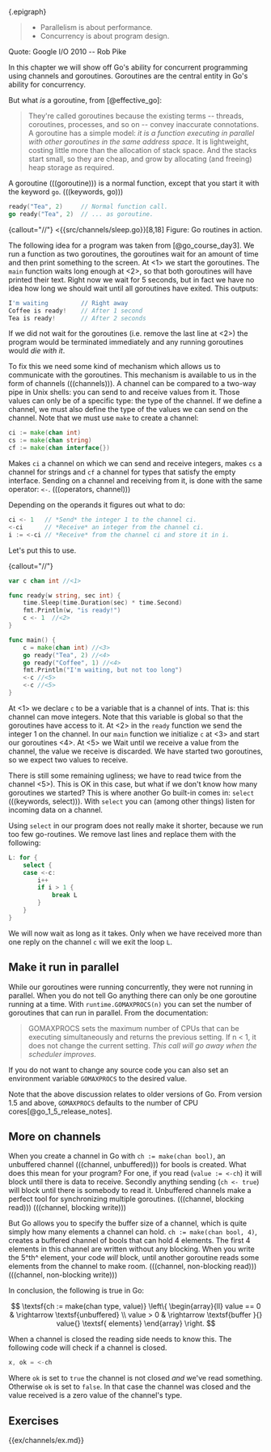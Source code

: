 {.epigraph}
> * Parallelism is about performance.
> * Concurrency is about program design.

Quote: Google I/O 2010 -- Rob Pike

In this chapter we will show off Go's ability for concurrent programming using
channels and goroutines. Goroutines are the central entity in Go's ability for
concurrency.

But what *is* a goroutine, from [@effective_go]:

> They're called goroutines because the existing terms -- threads, coroutines,
> processes, and so on -- convey inaccurate connotations. A goroutine has a simple
> model: *it is a function executing in parallel with other goroutines in the same
> address space*. It is lightweight, costing little more than the allocation of
> stack space. And the stacks start small, so they are cheap, and grow by
> allocating (and freeing) heap storage as required.

A goroutine (((goroutine))) is a normal function, except that you start
it with the keyword `go`. (((keywords, go)))

~~~go
ready("Tea", 2)	    // Normal function call.
go ready("Tea", 2)  // ... as goroutine.
~~~

{callout="//"}
<{{src/channels/sleep.go}}[8,18]
Figure: Go routines in action.

The following idea for a program was taken from [@go_course_day3]. We run
a function as two goroutines, the goroutines wait for an amount of time and then
print something to the screen. At <1> we start the goroutines. The `main`
function waits long enough at <2>, so that both goroutines will have printed
their text. Right now we wait for 5 seconds, but in fact we have no idea how
long we should wait until all goroutines have exited. This outputs:

~~~go
I'm waiting         // Right away
Coffee is ready!    // After 1 second
Tea is ready!       // After 2 seconds
~~~

If we did not wait for the goroutines (i.e. remove the last line at <2>) the
program would be terminated immediately and any running goroutines would
*die with it*.

To fix this we need some kind of mechanism which allows us to
communicate with the goroutines. This mechanism is available to us in the form
of channels (((channels))). A channel can be compared to a two-way pipe in Unix
shells: you can send to and receive values from it. Those values can only be of
a specific type: the type of the channel. If we define a channel, we must also
define the type of the values we can send on the channel. Note that we must use
`make` to create a channel:

~~~go
ci := make(chan int)
cs := make(chan string)
cf := make(chan interface{})
~~~

Makes `ci` a channel on which we can send and receive integers,
makes `cs` a channel for strings and `cf` a channel for types
that satisfy the empty interface.
Sending on a channel and receiving from it, is done with the same operator:
`<-`. (((operators, channel)))

Depending on the operands it figures out what to do:

~~~go
ci <- 1   // *Send* the integer 1 to the channel ci.
<-ci      // *Receive* an integer from the channel ci.
i := <-ci // *Receive* from the channel ci and store it in i.
~~~

Let's put this to use.

{callout="//"}
~~~go
var c chan int //<1>

func ready(w string, sec int) {
    time.Sleep(time.Duration(sec) * time.Second)
    fmt.Println(w, "is ready!")
    c <- 1	//<2>
}

func main() {
    c = make(chan int) //<3>
    go ready("Tea", 2) //<4>
    go ready("Coffee", 1) //<4>
    fmt.Println("I'm waiting, but not too long")
    <-c //<5>
    <-c //<5>
}
~~~

At <1> we declare `c` to be a variable that is a channel of ints. That is: this
channel can move integers. Note that this variable is global so that the
goroutines have access to it. At <2> in the `ready` function we send the integer
1 on the channel. In our `main` function we initialize `c` at <3> and start our
goroutines <4>. At <5> we Wait until we receive a value from the channel, the
value we receive is discarded. We have started two goroutines, so we expect two
values to receive.

There is still some remaining ugliness; we have to read twice from the channel
<5>). This is OK in this case, but what if we don't know how many goroutines we
started? This is where another Go built-in comes in: `select` (((keywords,
select))). With `select` you can (among other things) listen for incoming data
on a channel.

Using `select` in our program does not really make it shorter, because we run
too few go-routines. We remove last lines and replace them with the following:

~~~go
L: for {
    select {
    case <-c:
        i++
        if i > 1 {
            break L
        }
    }
}
~~~

We will now wait as long as it takes. Only when we have received more than one
reply on the channel `c` will we exit the loop `L`.


## Make it run in parallel

While our goroutines were running concurrently, they were not running in
parallel. When you do not tell Go anything there can only be one goroutine
running at a time. With `runtime.GOMAXPROCS(n)` you can set the number of
goroutines that can run in parallel. From the documentation:

> GOMAXPROCS sets the maximum number of CPUs that can be executing
> simultaneously and returns the previous setting. If n < 1, it does not
> change the current setting. *This call will go away when the scheduler
> improves.*

If you do not want to change any source code you can also set an environment
variable `GOMAXPROCS` to the desired value.

Note that the above discussion relates to older versions of Go. From
version 1.5 and above, `GOMAXPROCS` defaults to the number of CPU
cores[@go_1_5_release_notes].

## More on channels

When you create a channel in Go with `ch := make(chan bool)`, an unbuffered
channel (((channel, unbuffered))) for bools is created. What does this mean for
your program? For one, if you read (`value := <-ch`) it will block until there
is data to receive. Secondly anything sending (`ch <- true`) will block until there
is somebody to read it. Unbuffered channels make a perfect tool for
synchronizing multiple goroutines. (((channel, blocking read))) (((channel,
blocking write)))

But Go allows you to specify the buffer size of a channel, which is quite simply
how many elements a channel can hold. `ch := make(chan bool, 4)`, creates
a buffered channel of bools that can hold 4 elements. The first 4 elements in
this channel are written without any blocking. When you write the 5^th^ element,
your code *will* block, until another goroutine reads some elements from the
channel to make room. (((channel, non-blocking read))) (((channel, non-blocking
write)))

In conclusion, the following is true in Go:

$$
\textsf{ch := make(chan type, value)}
\left\{
\begin{array}{ll}
value == 0 & \rightarrow \textsf{unbuffered} \\
value >  0 & \rightarrow \textsf{buffer }{} value{} \textsf{ elements}
\end{array}
\right.
$$

When a channel is closed the reading side needs to know this. The following code
will check if a channel is closed.

~~~go
x, ok = <-ch
~~~

Where `ok` is set to `true` the channel is not closed
*and* we've read something. Otherwise `ok` is set to `false`. In that case the
channel was closed and the value received is a zero value of the
channel's type.


## Exercises

{{ex/channels/ex.md}}

